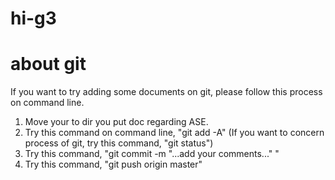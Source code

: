 # hi-g3 

# about git
If you want to try adding some documents on git, please follow this process on command line.
1. Move your to dir you put doc regarding ASE.
2. Try this command on command line, "git add -A"
	(If you want to concern process of git, try this command, "git status")
3. Try this command, "git commit -m "...add your comments..." "
4. Try this command, "git push origin master"

